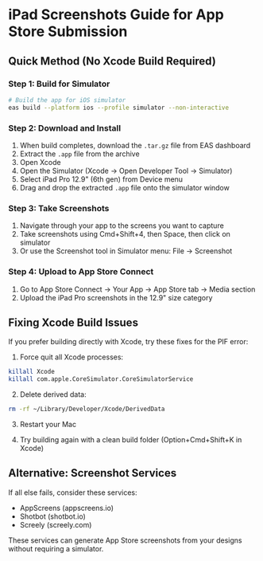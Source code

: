 # iPad Screenshots Guide for App Store Submission

## Quick Method (No Xcode Build Required)

### Step 1: Build for Simulator
```bash
# Build the app for iOS simulator
eas build --platform ios --profile simulator --non-interactive
```

### Step 2: Download and Install
1. When build completes, download the `.tar.gz` file from EAS dashboard
2. Extract the `.app` file from the archive
3. Open Xcode
4. Open the Simulator (Xcode → Open Developer Tool → Simulator)
5. Select iPad Pro 12.9" (6th gen) from Device menu
6. Drag and drop the extracted `.app` file onto the simulator window

### Step 3: Take Screenshots
1. Navigate through your app to the screens you want to capture
2. Take screenshots using Cmd+Shift+4, then Space, then click on simulator
3. Or use the Screenshot tool in Simulator menu: File → Screenshot

### Step 4: Upload to App Store Connect
1. Go to App Store Connect → Your App → App Store tab → Media section
2. Upload the iPad Pro screenshots in the 12.9" size category

## Fixing Xcode Build Issues

If you prefer building directly with Xcode, try these fixes for the PIF error:

1. Force quit all Xcode processes:
```bash
killall Xcode
killall com.apple.CoreSimulator.CoreSimulatorService
```

2. Delete derived data:
```bash
rm -rf ~/Library/Developer/Xcode/DerivedData
```

3. Restart your Mac

4. Try building again with a clean build folder (Option+Cmd+Shift+K in Xcode)

## Alternative: Screenshot Services

If all else fails, consider these services:
- AppScreens (appscreens.io)
- Shotbot (shotbot.io)
- Screely (screely.com)

These services can generate App Store screenshots from your designs without requiring a simulator. 